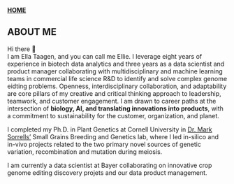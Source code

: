 **<span style="color: grey;"> [HOME](./index.md) </span>**

## ABOUT ME  

Hi there 👋  
I am Ella Taagen, and you can call me Ellie. I leverage eight years of experience in biotech data analytics and three years as a data scientist and product manager collaborating with multidisciplinary and machine learning teams in commercial life science R&D to identify and solve complex genome eidting problems. Openness, interdisciplinary collaboration, and adaptability are core pillars of my creative and critical thinking approach to leadership, teamwork, and customer engagement. I am drawn to career paths at the intersection of **biology, AI, and translating innovations into products**, with a commitment to sustainability for the customer, organization, and planet.

I completed my Ph.D. in Plant Genetics at Cornell University in [Dr. Mark Sorrells’](https://plbrgen.cals.cornell.edu/people/mark-sorrells/) Small Grains Breeding and Genetics lab, where I led in-silico and in-vivo projects related to the two primary novel sources of genetic variation, recombination and mutation during meiosis. 

I am currently a data scientist at Bayer collaborating on innovative crop genome editing discovery projets and our data product management.



 


